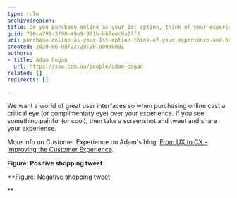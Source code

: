 ```yaml
---
type: rule
archivedreason: 
title: Do you purchase online as your 1st option, think of your experience, and have a voice?
guid: 716ca791-3f90-49e9-9f1b-bbfeec9a2ff3
uri: purchase-online-as-your-1st-option-think-of-your-experience-and-have-a-voice
created: 2020-06-08T22:28:20.0000000Z
authors:
- title: Adam Cogan
  url: https://ssw.com.au/people/adam-cogan
related: []
redirects: []

---
```


We want a world of great user interfaces so when purchasing online cast a critical eye (or complimentary eye) over your experience. If you see something painful (or cool), then take a screenshot and tweet and share your experience.

<!--endintro-->

More info on Customer Experience on Adam's blog: [From UX to CX – Improving the Customer Experience](https&#58;//adamcogan.com/2017/11/08/from-ux-to-cx-improving-the-customer-experience/).






 **Figure: Positive shopping tweet** 







 **Figure: Negative shopping tweet

**
